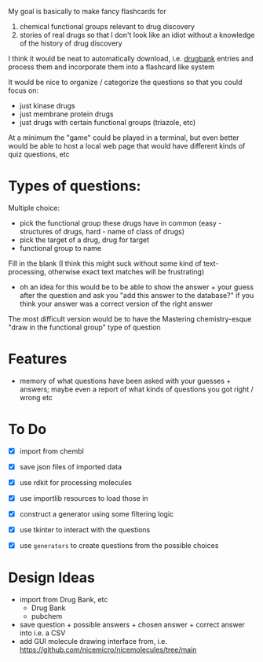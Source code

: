My goal is basically to make fancy flashcards for
1. chemical functional groups relevant to drug discovery
2. stories of real drugs so that I don't look like an idiot without a knowledge of the history of drug discovery

I think it would be neat to automatically download, i.e. [drugbank](https://go.drugbank.com/) entries and process them and incorporate them into a flashcard like system

It would be nice to organize / categorize the questions so that you could focus on:
- just kinase drugs
- just membrane protein drugs
- just drugs with certain functional groups (triazole, etc)

At a minimum the "game" could be played in a terminal, but even better would be able to host a local web page that would have different kinds of quiz questions, etc

# Types of questions:
Multiple choice:
- pick the functional group these drugs have in common (easy - structures of drugs, hard - name of class of drugs)
- pick the target of a drug, drug for target
- functional group to name

Fill in the blank (I think this might suck without some kind of text-processing, otherwise exact text matches will be frustrating)
- oh an idea for this would be to be able to show the answer + your guess after the question and ask you "add this answer to the database?" if you think your answer was a correct version of the right answer

The most difficult version would be to have the Mastering chemistry-esque "draw in the functional group" type of question


# Features
- memory of what questions have been asked with your guesses + answers; maybe even a report of what kinds of questions you got right / wrong etc

# To Do
- [x] import from chembl
- [x] save json files of imported data
- [x] use rdkit for processing molecules
- [x] use importlib resources to load those in
- [x] construct a generator using some filtering logic
- [x] use tkinter to interact with the questions
- [x] use `generators` to create questions from the possible choices


# Design Ideas
- import from Drug Bank, etc
  - Drug Bank
  - pubchem
- save question + possible answers + chosen answer + correct answer into i.e. a CSV
- add GUI molecule drawing interface from, i.e. https://github.com/nicemicro/nicemolecules/tree/main